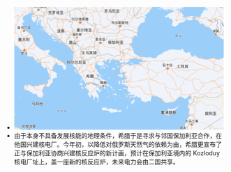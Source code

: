 - ![image.png](../assets/image_1645366158762_0.png)
- 由于本身不具备发展核能的地理条件，希腊于是寻求与邻国保加利亚合作，在他国兴建核电厂。今年初，以降低对俄罗斯天然气的依赖为由，希腊更宣布了正与保加利亚协商兴建核反应炉的新计画，预计在保加利亚境内的 Kozloduy 核电厂址上，盖一座新的核反应炉，未来电力会由二国共享。